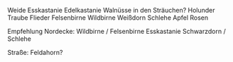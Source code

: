 Weide
Esskastanie Edelkastanie Walnüsse in den Sträuchen?
Holunder Traube
Flieder
Felsenbirne Wildbirne
Weißdorn
Schlehe
Apfel
Rosen


Empfehlung Nordecke:
Wildbirne / Felsenbirne
Esskastanie
Schwarzdorn / Schlehe

Straße:
Feldahorn?